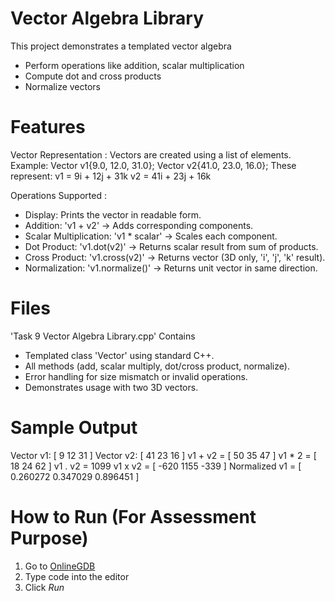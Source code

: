 # Vector Algebra Library 

This project demonstrates a templated vector algebra 
- Perform operations like addition, scalar multiplication
- Compute dot and cross products
- Normalize vectors

#  Features

Vector Representation :
Vectors are created using a list of elements.
Example:
Vector<double> v1{9.0, 12.0, 31.0};
Vector<double> v2{41.0, 23.0, 16.0};
These represent:
v1 = 9i + 12j + 31k
v2 = 41i + 23j + 16k

 Operations Supported :

- Display: Prints the vector in readable form.
- Addition: 'v1 + v2' → Adds corresponding components.
- Scalar Multiplication: 'v1 * scalar' → Scales each component.
- Dot Product: 'v1.dot(v2)' → Returns scalar result from sum of products.
- Cross Product: 'v1.cross(v2)' → Returns vector (3D only, 'i', 'j', 'k' result).
- Normalization: 'v1.normalize()' → Returns unit vector in same direction.

#  Files

'Task 9 Vector Algebra Library.cpp' Contains 
- Templated class 'Vector<T>' using standard C++.
- All methods (add, scalar multiply, dot/cross product, normalize).
- Error handling for size mismatch or invalid operations.
- Demonstrates usage with two 3D vectors.


#  Sample Output

Vector v1: [ 9 12 31 ]
Vector v2: [ 41 23 16 ]
v1 + v2 = [ 50 35 47 ]
v1 * 2 = [ 18 24 62 ]
v1 . v2 = 1099
v1 x v2 = [ -620 1155 -339 ]
Normalized v1 = [ 0.260272 0.347029 0.896451 ]

# How to Run (For Assessment Purpose)

1. Go to [OnlineGDB](https://www.onlinegdb.com/online_c++_compiler)
2. Type code into the editor
3. Click *Run*